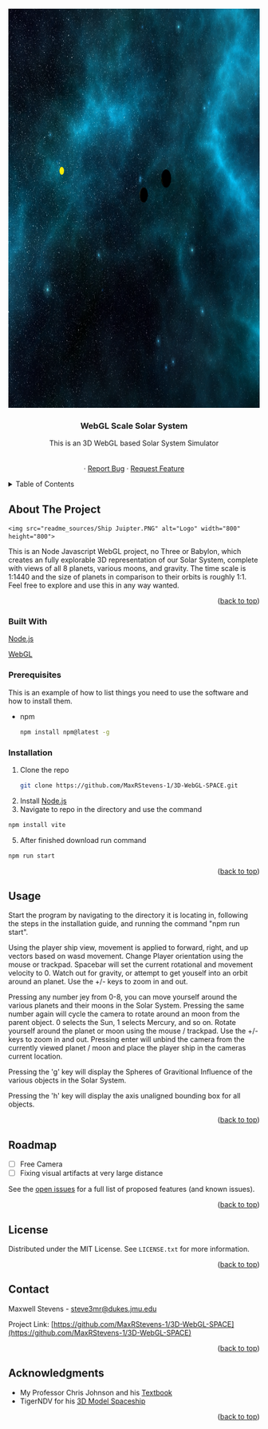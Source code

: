 <div id="top"></div>
<!--
*** Thanks for checking out the Best-README-Template. If you have a suggestion
*** that would make this better, please fork the repo and create a pull request
*** or simply open an issue with the tag "enhancement".
*** Don't forget to give the project a star!
*** Thanks again! Now go create something AMAZING! :D
-->


<!-- PROJECT LOGO -->
<br />
<div align="center">
  <a href="https://github.com/MaxRStevens-1/3D-WebGL-SPACE">
    <img src="readme_sources/Sun Earth and MoonPNG.PNG" alt="Logo" width="800" height="800">
  </a>

<h3 align="center">WebGL Scale Solar System</h3>

  <p align="center">
    This is an 3D WebGL based Solar System Simulator
    <br />
    <br />
    <br />
    ·
    <a href="https://github.com/MaxRStevens-1/3D-WebGL-SPACE/issues">Report Bug</a>
    ·
    <a href="https://github.com/MaxRStevens-1/3D-WebGL-SPACE/issues">Request Feature</a>
  </p>
</div>



<!-- TABLE OF CONTENTS -->
<details>
  <summary>Table of Contents</summary>
  <ol>
    <li>
      <a href="#about-the-project">About The Project</a>
      <ul>
        <li><a href="#built-with">Built With</a></li>
      </ul>
    </li>
    <li>
      <ul>
        <li><a href="#prerequisites">Prerequisites</a></li>
        <li><a href="#installation">Installation</a></li>
      </ul>
    </li>
    <li><a href="#usage">Usage</a></li>
    <li><a href="#roadmap">Roadmap</a></li>
    <li><a href="#license">License</a></li>
    <li><a href="#contact">Contact</a></li>
    <li><a href="#acknowledgments">Acknowledgments</a></li>
  </ol>
</details>



<!-- ABOUT THE PROJECT -->
## About The Project

    <img src="readme_sources/Ship Juipter.PNG" alt="Logo" width="800" height="800">
This is an Node Javascript WebGL project, no Three or Babylon, which creates an fully explorable 3D representation of our Solar System, complete with views of all 8 planets, various moons, and gravity. The time scale is 1:1440 and the size of planets in comparison to their orbits is roughly 1:1. Feel free to explore and use this in any way wanted.

<p align="right">(<a href="#top">back to top</a>)</p>



### Built With

  [Node.js](https://nodejs.org/en/download/)
  
  
  [WebGL](https://get.webgl.org/)


### Prerequisites

This is an example of how to list things you need to use the software and how to install them.
* npm
  ```sh
  npm install npm@latest -g
  ```

### Installation

1. Clone the repo
   ```sh
   git clone https://github.com/MaxRStevens-1/3D-WebGL-SPACE.git
   ```
2. Install [Node.js](https://nodejs.org/en/download/)
3. Navigate to repo in the directory and use the command 
  ```sh
  npm install vite
  ```
5. After finished download run command
  ```sh
  npm run start
  ```
<p align="right">(<a href="#top">back to top</a>)</p>



<!-- USAGE EXAMPLES -->
## Usage

Start the program by navigating to the directory it is locating in, following the steps in the installation guide, and running the command "npm run start".

Using the player ship view, movement is applied to forward, right, and up vectors based on wasd movement. Change Player orientation using the mouse or trackpad. Spacebar will set the current rotational and movement velocity to 0. Watch out for gravity, or attempt to get youself into an orbit around an planet. Use the +/- keys to zoom in and out.

Pressing any number jey from 0-8, you can move yourself around the various planets and their moons in the Solar System. Pressing the same number again will cycle the camera to rotate around an moon from the parent object. 0 selects the Sun, 1 selects Mercury, and so on. Rotate yourself around the planet or moon using the mouse / trackpad. Use the +/- keys to zoom in and out. Pressing enter will unbind the camera from the currently viewed planet / moon and place the player ship in the cameras current location.

Pressing the 'g' key will display the Spheres of Gravitional Influence of the various objects in the Solar System. 

Pressing the 'h' key will display the axis unaligned bounding box for all objects.


<p align="right">(<a href="#top">back to top</a>)</p>



<!-- ROADMAP -->
## Roadmap

- [ ] Free Camera
- [ ] Fixing visual artifacts at very large distance

See the [open issues](https://github.com/MaxRStevens-1/3D-WebGL-SPACE/issues) for a full list of proposed features (and known issues).

<p align="right">(<a href="#top">back to top</a>)</p>




<!-- LICENSE -->
## License

Distributed under the MIT License. See `LICENSE.txt` for more information.

<p align="right">(<a href="#top">back to top</a>)</p>



<!-- CONTACT -->
## Contact

Maxwell Stevens - steve3mr@dukes.jmu.edu

Project Link: [https://github.com/MaxRStevens-1/3D-WebGL-SPACE](https://github.com/MaxRStevens-1/3D-WebGL-SPACE)

<p align="right">(<a href="#top">back to top</a>)</p>



<!-- ACKNOWLEDGMENTS -->
## Acknowledgments

* My Professor Chris Johnson and his [Textbook](https://howto3d.twodee.org/)
* TigerNDV for his [3D Model Spaceship](https://sketchfab.com/3d-models/mother-spaceship-9e0e86c41ed24676a7c8b25fdfa002c0)

<p align="right">(<a href="#top">back to top</a>)</p>
